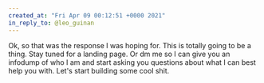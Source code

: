 ```yaml
---
created_at: "Fri Apr 09 00:12:51 +0000 2021"
in_reply_to: @leo_guinan
---
```


Ok, so that was the response I was hoping for. This is totally going to be a thing. Stay tuned for a landing page. Or dm me so I can give you an infodump of who I am and start asking you questions about what I can best help you with. Let's start building some cool shit.